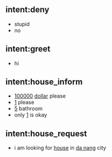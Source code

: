 ## intent:deny
- stupid
- no

## intent:greet
- hi

## intent:house_inform
- [100000](price) [dollar](lookup_tables/currency:usd) please
- [1](number) please
- [5](bath_room) bathroom
- only [1](number) is okay

## intent:house_request
- i am looking for [house](real_estate_type) in [da nang](city) city
